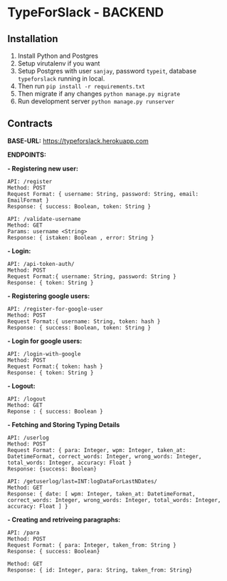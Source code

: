 # TypeForSlack - BACKEND

## Installation

1. Install Python and Postgres
2. Setup virutalenv if you want
3. Setup Postgres with user `sanjay`, password `typeit`, database `typeforslack` running in local.
4. Then run `pip install -r requirements.txt`
5. Then migrate if any changes `python manage.py migrate`
6. Run development server `python manage.py runserver`

## Contracts

**BASE-URL:** https://typeforslack.herokuapp.com

**ENDPOINTS:**

**- Registering new user:**

    API: /register
    Method: POST
    Request Format: { username: String, password: String, email: EmailFormat }
    Response: { success: Boolean, token: String }

    API: /validate-username
    Method: GET
    Params: username <String>
    Response: { istaken: Boolean , error: String }

**- Login:**

    API: /api-token-auth/
    Method: POST
    Request Format:{ username: String, password: String }
    Response: { token: String }

**- Registering google users:**

    API: /register-for-google-user
    Method: POST
    Request Format:{ username: String, token: hash }
    Response: { success: Boolean, token: String }

**- Login for google users:**

    API: /login-with-google
    Method: POST
    Request Format:{ token: hash }
    Response: { token: String }

**- Logout:**

    API: /logout
    Method: GET
    Reponse : { success: Boolean }

**- Fetching and Storing Typing Details**

    API: /userlog
    Method: POST
    Request Format: { para: Integer, wpm: Integer, taken_at: DatetimeFormat, correct_words: Integer, wrong_words: Integer, total_words: Integer, accuracy: Float }
    Response: {success: Boolean}

    API: /getuserlog/last=INT:logDataForLastNDates/
    Method: GET
    Response: { date: [ wpm: Integer, taken_at: DatetimeFormat, correct_words: Integer, wrong_words: Integer, total_words: Integer, accuracy: Float ] }

**- Creating and retriveing paragraphs:**

    API: /para
    Method: POST
    Request Format: { para: Integer, taken_from: String }
    Response: { success: Boolean}

    Method: GET
    Response: { id: Integer, para: String, taken_from: String}
